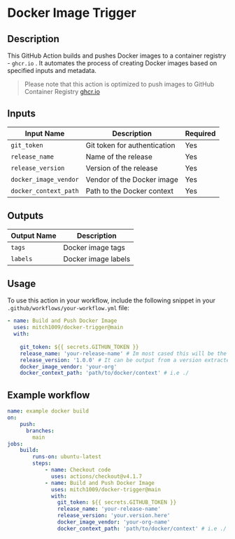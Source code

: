 # Docker Image Trigger

## Description
This GitHub Action builds and pushes Docker images to a container registry - `ghcr.io` . It automates the process of creating Docker images based on specified inputs and metadata.

> Please note that this action is optimized to push images to GitHub Container Registry [ghcr.io](https://ghcr.io)

## Inputs

| Input Name           | Description                          | Required |
|---------------------|--------------------------------------|----------|
| `git_token`         | Git token for authentication         | Yes      |
| `release_name`      | Name of the release                  | Yes      |
| `release_version`   | Version of the release               | Yes      |
| `docker_image_vendor` | Vendor of the Docker image         | Yes      |
| `docker_context_path` | Path to the Docker context        | Yes      |

## Outputs

| Output Name | Description                     |
|-------------|---------------------------------|
| `tags`      | Docker image tags               |
| `labels`    | Docker image labels             |

## Usage

To use this action in your workflow, include the following snippet in your `.github/workflows/your-workflow.yml` file:

```yaml
- name: Build and Push Docker Image
  uses: mitch1009/docker-trigger@main
  with:
    
    git_token: ${{ secrets.GITHUN_TOKEN }}
    release_name: 'your-release-name' # Im most cased this will be the image tag
    release_version: '1.0.0' # It can be output from a version extracted from the codebase
    docker_image_vendor: 'your-org'
    docker_context_path: 'path/to/docker/context' # i.e ./
```

## Example workflow

```yaml
name: example docker build
on:
    push:
      branches:
        main
jobs:
    build:
        runs-on: ubuntu-latest
        steps:
            - name: Checkout code
              uses: actions/checkout@v4.1.7
            - name: Build and Push Docker Image
              uses: mitch1009/docker-trigger@main
              with:
                git_token: ${{ secrets.GITHUB_TOKEN }}
                release_name: 'your-release-name'
                release_version: 'your.version.here'
                docker_image_vendor: 'your-org-name'
                docker_context_path: 'path/to/docker/context' # i.e ./
```
